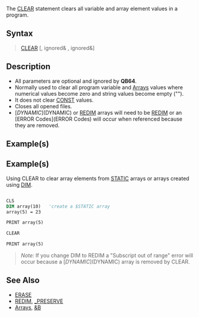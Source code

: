 The [CLEAR](CLEAR) statement clears all variable and array element values in a program.


## Syntax

>  [CLEAR](CLEAR) [, ignored& , ignored&]


## Description

* All parameters are optional and ignored by **QB64**.
* Normally used to clear all program variable and [Arrays](Arrays) values where numerical values become zero and string values become empty ("").
* It does not clear [CONST](CONST) values.
* Closes all opened files.
* [$DYNAMIC]($DYNAMIC) or [REDIM](REDIM) arrays will need to be [REDIM](REDIM) or an [ERROR Codes](ERROR Codes) will occur when referenced because they are removed.


## Example(s)

## Example(s)
 Using CLEAR to clear array elements from [STATIC](STATIC) arrays or arrays created using [DIM](DIM).

```vb

CLS
DIM array(10)   'create a $STATIC array
array(5) = 23

PRINT array(5)

CLEAR

PRINT array(5) 

```
> *Note:* If you change DIM to REDIM a "Subscript out of range" error will occur because a [$DYNAMIC]($DYNAMIC) array is removed by CLEAR.


## See Also

* [ERASE](ERASE)
* [REDIM](REDIM), [_PRESERVE](_PRESERVE)
* [Arrays](Arrays), [&B](&B)




